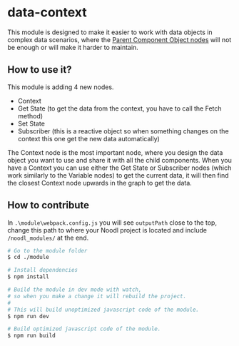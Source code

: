 # data-context

This module is designed to make it easier to work with data objects in complex data scenarios,
where the [Parent Component Object nodes](https://docs.noodl.net/#/nodes/component-utilities/parent-component-object/) will not be enough or will make it harder to maintain. 

## How to use it?

This module is adding 4 new nodes.

- Context
- Get State (to get the data from the context, you have to call the Fetch method)
- Set State
- Subscriber (this is a reactive object so when something changes on the context this one get the new data automatically)

The Context node is the most important node,
where you design the data object you want to use and share it with all the child components.
When you have a Context you can use either the Get State or Subscriber nodes (which work similarly to the Variable nodes) to get the current data, it will then find the closest Context node upwards in the graph to get the data.

## How to contribute

In `.\module\webpack.config.js` you will see `outputPath` close to the top,
change this path to where your Noodl project is located and include `/noodl_modules/` at the end.

```sh
# Go to the module folder
$ cd ./module

# Install dependencies
$ npm install

# Build the module in dev mode with watch,
# so when you make a change it will rebuild the project.
#
# This will build unoptimized javascript code of the module. 
$ npm run dev

# Build optimized javascript code of the module.
$ npm run build
```
